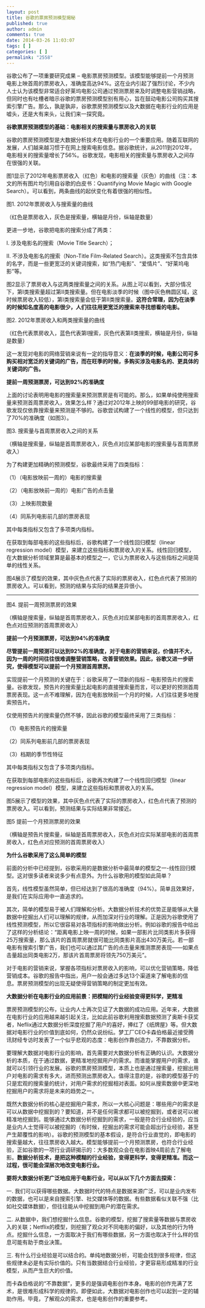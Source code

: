 ```yaml
---
layout: post
title: 谷歌的票房预测模型揭秘
published: true
author: admin
comments: true
date: 2014-03-26 11:03:07
tags: [ ]
categories: [ ]
permalink: "2558"
---
```

谷歌公布了一项重要研究成果 – 电影票房预测模型。该模型能够提前一个月预测电影上映首周的票房收入，准确度高达94%。这在业内引起了强烈讨论，不少内人士认为该模型非常适合好莱坞电影公司通过预测票房来及时调整电影营销战略，但同时也有吐槽者暗示谷歌的票房预测模型别有用心，旨在鼓动电影公司购买其搜索引擎广告。那么，孰是孰非，谷歌票房预测模型以及大数据在电影行业的应用是嘘头，还是大有来头，让我们来一探究竟。

**谷歌票房预测模型的基础：电影相关的搜索量与票房收入的关联**

谷歌的票房预测模型是大数据分析技术在电影行业的一个重要应用。随着互联网的发展，人们越来越习惯于在网上搜索电影信息。据谷歌统计，从2011到2012年，电影相关的搜索量增长了56%。谷歌发现，电影相关的搜索量与票房收入之间存在很强的关联。

图1显示了2012年电影票房收入（红色）和电影的搜索量（灰色）的曲线（注：本文的所有图片均引用自谷歌的白皮书：Quantifying Movie Magic with Google Search）。可以看到，两条曲线的起伏变化有着很强的相似性。



图1. 2012年票房收入与搜索量的曲线

（红色是票房收入，灰色是搜索量，横轴是月份，纵轴是数量）

更进一步地，谷歌把电影的搜索分成了两类：

I. 涉及电影名的搜索（Movie Title Search）；

II. 不涉及电影名的搜索（Non-Title Film-Related Search）。这类搜索不包含具体的名字，而是一些更宽泛的关键词搜索，如“热门电影”、“爱情片”、“好莱坞电影”等。

图2显示了票房收入与这两类搜索量之间的关系。从图上可以看到，大部分情况下，第I类搜索量超过第II类搜索量。但在电影淡季的时候（图中灰色椭圆区域，这时候票房收入较低），第I类搜索量会低于第II类搜索量。**这符合常理，因为在淡季的时候知名度高的电影很少，人们往往用更宽泛的搜索来寻找想看的电影。**



图2. 2012年票房收入和两类搜索量的曲线

（红色代表票房收入，蓝色代表第I搜索，灰色代表第II类搜索，横轴是月份，纵轴是数量）

这一发现对电影的网络营销来说有一定的指导意义：**在淡季的时候，电影公司可多购买相对宽泛的关键词的广告，而在旺季的时候，多购买涉及电影名的、更具体的关键词的广告。**

**提前一周预测票房，可达到92%的准确度**

上面的讨论表明用电影的搜索量来预测票房是有可能的。那么，如果单纯使用搜索量来预测首周票房收入，效果怎么样？通过对2012年上映的99部电影的研究，谷歌发现仅依靠搜索量来预测是不够的。谷歌尝试构建了一个线性的模型，但只达到了70%的准确度（如图3）。



图3. 搜索量与首周票房收入之间的关系

（横轴是搜索量，纵轴是首周票房收入，灰色点对应某部电影的搜索量与首周票房收入）

为了构建更加精确的预测模型，谷歌最终采用了四类指标：

（1）（电影放映前一周的）电影的搜索量

（2）（电影放映前一周的）电影广告的点击量

（3）上映影院数量

（4）同系列电影前几部的票房表现

其中每类指标又包含了多项类内指标。

在获取到每部电影的这些指标后，谷歌构建了一个线性回归模型（linear regression model）模型，来建立这些指标和票房收入的关系。线性回归模型，在大数据分析领域里算是最基本的模型之一，它认为票房收入与这些指标之间是简单的线性关系。

图4展示了模型的效果，其中灰色点代表了实际的票房收入，红色点代表了预测的票房收入。可以看到，预测的结果与实际的结果差异很小。

****

图4. 提前一周预测票房的效果

（横轴是搜索量，纵轴是首周票房收入，灰色点对应某部电影的首周票房收入，红色点对应预测的首周票房收入）

**提前一个月预测票房，可达到94%的准确度**

**尽管提前一周预测可以达到92%的准确度，对于电影的营销来说，价值并不大，因为一周的时间往往很难调整营销策略，改善营销效果。因此，谷歌又进一步研究，使得模型可以提前一个月预测首周票房。**

实现提前一个月预测的关键在于：谷歌采用了一项新的指标 – 电影预告片的搜索量。谷歌发现，预告片的搜索量比起电影的直接搜索量而言，可以更好的预测首周票房表现。这一点不难理解，因为在电影放映前一个月的时候，人们往往更多地搜索预告片。

仅使用预告片的搜索量仍然不够，因此谷歌的模型最终采用了三类指标：

（1）电影预告片的搜索量

（2）同系列电影前几部的票房表现

（3）档期的季节性特征

其中每类指标又包含了多项类内指标。

在获取到每部电影的这些指标后，谷歌再次构建了一个线性回归模型（linear regression model）模型，来建立这些指标和票房收入的关系。

图5展示了模型的效果，其中灰色点代表了实际的票房收入，红色点代表了预测的票房收入。可以看到，预测结果与实际结果非常接近。



图5 提前一个月预测票房的效果

（横轴是预告片搜索量，纵轴是首周票房收入，灰色点对应实际某部电影的首周票房收入，红色点对应预测的首周票房收入）

**为什么谷歌采用了这么简单的模型**

前面的分析中已经提到，谷歌采用的是数据分析中最简单的模型之一-线性回归模型。这对很多读者来说多少有点意外。为什么谷歌用的模型如此简单？

首先，线性模型虽然简单，但已经达到了很高的准确度（94%）。简单且效果好，是我们在实际应用中一直追求的。

其次，简单的模型易于被人们理解和分析。大数据分析技术的优势正是能够从大量数据中挖掘出人们可以理解的规律，从而加深对行业的理解。正是因为谷歌使用了线性预测模型，所以它很容易对各项指标的影响做出分析。例如谷歌的报告中给出了这样的分析结论：“距离电影上映一周的时候，如果一部影片比同类影片多获得25万搜索量，那么该片的首周票房就很可能比同类影片高出430万美元。若一部电影有搜索引擎广告，我们也可以通过其广告的点击量来推测票房表现——如果点击量超出同类电影2万，那该片首周票房将领先750万美元”。

对于电影的营销来说，掌握各项指标对票房收入的影响，可以优化营销策略，降低营销成本。谷歌的报告中指出，用户一般会通过多达13个渠道来了解电影的信息。票房预测模型的出现无疑使得营销策略的制定更加有效。

**大数据分析在电影行业的应用前景：把模糊的行业经验变得更科学，更精准**

票房预测模型的公布，让业内人士再次见证了大数据的成功应用。近年来，大数据在电影行业的应用越来越引起关注，比如此前谷歌利用搜索数据预测了奥斯卡获奖者，Neflix通过大数据分析深度挖掘了用户的喜好，捧红了《纸牌屋》等。但大数据对电影行业的价值到底如何，仍然众说纷纭。梦工厂CEO卡森伯格最近接受腾讯财经专访时发表了一个似乎悲观的态度：电影创作靠创造力，不靠数据分析。

要理解大数据对电影行业的影响，首先需要对大数据分析有正确的认识。大数据分析的本质，在于通过数据，更精准地挖掘用户的需求。而谁能掌握用户的需求，谁就可以引领行业的发展。谷歌的票房预测模型，本质上也是通过搜索量，挖掘出用户对电影的需求有多大，进而预测出票房收入。值得注意的是，谷歌的模型基于的只是宏观的搜索量的统计，对用户需求的挖掘相对表面。如何从搜索数据中更深地挖掘用户的需求将是未来的趋势之一。

既然大数据分析的核心是挖掘用户需求，所以一大核心问题是：哪些用户的需求是可以从数据中挖掘到的？要知道，并不是任何需求都可以被挖掘到，或者说可以被精准地挖掘到。能够通过大数据分析挖掘到的需求，一般是符合行业经验的，应当是业内人士觉得可以被挖掘的（有时候，挖掘出的需求可能会超出行业经验，甚至产生颠覆性的影响）。谷歌的预测模型的基本假设，是符合行业直觉的，即电影的搜索量越大，往往票房收入越大。模型能够提前一个月预测票房，也符合行业经验，正如谷歌的一项行业调研揭示的：大多数观众会在电影首映4周前去了解电影。**数据分析技术，是把这种模糊的行业经验，变得更科学，变得更精准。而这一过程，很可能会深层次地改变电影行业。**

**要将大数据分析更广泛地应用于电影行业，可以从以下几个方面去探索：**

一. 我们可以获得哪些数据。大数据时代的特点是数据来源广泛，可以是业内发布的数据，也可以是来自搜索引擎、社交媒体等的数据。有些数据看似关联不强（比如社交媒体数据），但往往能从中挖掘到用户的潜在需求。

二. 从数据中，我们想挖掘什么信息。谷歌的模型，挖掘了搜索量等数据与票房收入的关联；Netflix的模型，则挖掘了观众对不同电影的偏好，以及其他的行为特点。挖掘什么信息，一方面取决于我们有哪些数据，另一方面也取决于什么样的信息可能有助于商业决策。

三. 有什么行业经验是可以结合的。单纯地数据分析，可能会找到很多规律，但这些规律未必是有实际价值的。只有当数据结合行业经验，才更容易形成精准的行业模型，从而产生巨大的价值。

而卡森伯格说的“不靠数据”，更多的是强调电影创作本身。电影的创作充满了艺术，是很难形成科学的规律的。即便如此，大数据对电影创作也可以起到一定的辅助作用。毕竟，了解观众的需求，也是电影创作的重要参考。